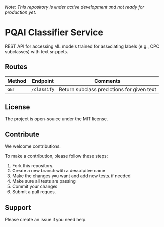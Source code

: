 _Note: This repository is under active development and not ready for production yet._

# PQAI Classifier Service

REST API for accessing ML models trained for associating labels (e.g., CPC subclasses) with
text snippets.

## Routes

| Method   | Endpoint                   | Comments                                         |
| -------- | -------------------------- | ------------------------------------------------ |
| `GET`    | `/classify`                | Return subclass predictions for given text       |

## License

The project is open-source under the MIT license.

## Contribute

We welcome contributions.

To make a contribution, please follow these steps:

1. Fork this repository.
2. Create a new branch with a descriptive name
3. Make the changes you want and add new tests, if needed
4. Make sure all tests are passing
5. Commit your changes
6. Submit a pull request

## Support

Please create an issue if you need help.